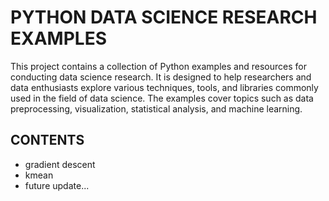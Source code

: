 # PYTHON DATA SCIENCE RESEARCH EXAMPLES
This project contains a collection of Python examples and resources for conducting data science research. It is designed to help researchers and data enthusiasts explore various techniques, tools, and libraries commonly used in the field of data science. The examples cover topics such as data preprocessing, visualization, statistical analysis, and machine learning.
## CONTENTS
+ gradient descent 
+ kmean
+ future update...